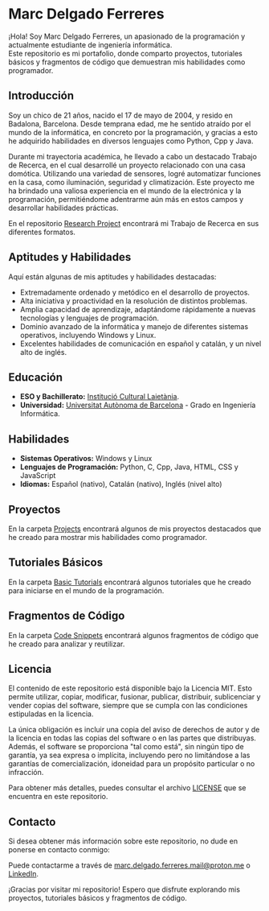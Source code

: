 # Marc Delgado Ferreres

¡Hola! Soy Marc Delgado Ferreres, un apasionado de la programación y actualmente estudiante de ingeniería informática.  
Este repositorio es mi portafolio, donde comparto proyectos, tutoriales básicos y fragmentos de código que demuestran mis habilidades como programador.  

## Introducción

Soy un chico de 21 años, nacido el 17 de mayo de 2004, y resido en Badalona, Barcelona. 
Desde temprana edad, me he sentido atraído por el mundo de la informática, en concreto por la programación, y gracias a esto he adquirido habilidades en diversos lenguajes como Python, Cpp y Java.

Durante mi trayectoria académica, he llevado a cabo un destacado Trabajo de Recerca, en el cual desarrollé un proyecto relacionado con una casa domótica. 
Utilizando una variedad de sensores, logré automatizar funciones en la casa, como iluminación, seguridad y climatización. 
Este proyecto me ha brindado una valiosa experiencia en el mundo de la electrónica y la programación, permitiéndome adentrarme aún más en estos campos y desarrollar habilidades prácticas.  

En el repositorio [Research Project](https://github.com/marc-delgado-ferreres/research-project) encontrará mi Trabajo de Recerca en sus diferentes formatos.  

## Aptitudes y Habilidades

Aquí están algunas de mis aptitudes y habilidades destacadas:

- Extremadamente ordenado y metódico en el desarrollo de proyectos.
- Alta iniciativa y proactividad en la resolución de distintos problemas.
- Amplia capacidad de aprendizaje, adaptándome rápidamente a nuevas tecnologías y lenguajes de programación.
- Dominio avanzado de la informática y manejo de diferentes sistemas operativos, incluyendo Windows y Linux.
- Excelentes habilidades de comunicación en español y catalán, y un nivel alto de inglés.

## Educación

- **ESO y Bachillerato:** [Institució Cultural Laietània](https://laietania.es).
- **Universidad:** [Universitat Autònoma de Barcelona](https://www.uab.cat) - Grado en Ingeniería Informática.

## Habilidades

- **Sistemas Operativos:** Windows y Linux
- **Lenguajes de Programación:** Python, C, Cpp, Java, HTML, CSS y JavaScript
- **Idiomas:** Español (nativo), Catalán (nativo), Inglés (nivel alto)

## Proyectos

En la carpeta [Projects](./projects) encontrará algunos de mis proyectos destacados que he creado para mostrar mis habilidades como programador.

## Tutoriales Básicos

En la carpeta [Basic Tutorials](./basic-tutorials) encontrará algunos tutoriales que he creado para iniciarse en el mundo de la programación.

## Fragmentos de Código

En la carpeta [Code Snippets](./code-snippets) encontrará algunos fragmentos de código que he creado para analizar y reutilizar.

## Licencia

El contenido de este repositorio está disponible bajo la Licencia MIT. Esto permite utilizar, copiar, modificar, fusionar, publicar, distribuir, sublicenciar y vender copias del software, siempre que se cumpla con las condiciones estipuladas en la licencia.

La única obligación es incluir una copia del aviso de derechos de autor y de la licencia en todas las copias del software o en las partes que distribuyas. Además, el software se proporciona "tal como está", sin ningún tipo de garantía, ya sea expresa o implícita, incluyendo pero no limitándose a las garantías de comercialización, idoneidad para un propósito particular o no infracción.

Para obtener más detalles, puedes consultar el archivo [LICENSE](./LICENSE) que se encuentra en este repositorio.

## Contacto

Si desea obtener más información sobre este repositorio, no dude en ponerse en contacto conmigo:

Puede contactarme a través de [marc.delgado.ferreres.mail@proton.me](mailto:marc.delgado.ferreres.mail@proton.me) o [LinkedIn](https://www.linkedin.com/in/marc-delgado-ferreres).

¡Gracias por visitar mi repositorio! Espero que disfrute explorando mis proyectos, tutoriales básicos y fragmentos de código.
